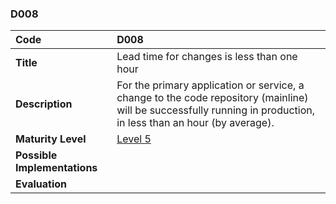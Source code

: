 ### D008

| **Code**           | **D008** |
| :--                | :--      |
| **Title**          | Lead time for changes is less than one hour |
| **Description**    | For the primary application or service, a change to the code repository (mainline) will be successfully running in production, in less than an hour (by average). |
| **Maturity Level** | [Level 5](/levels#level-5) |
| **Possible Implementations** | |
| **Evaluation**     | |
